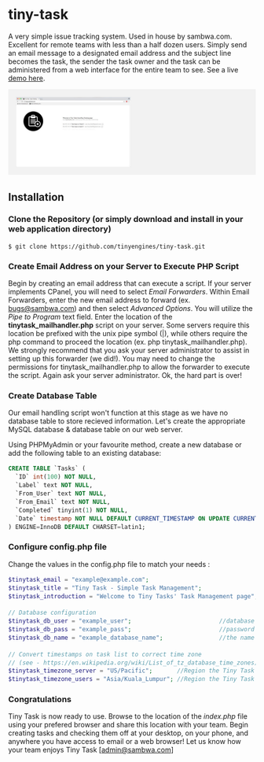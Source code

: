 # tiny-task
A very simple issue tracking system.  Used in house by sambwa.com.  Excellent for remote teams with less than a half dozen users.  Simply send an email message to a designated email address and the subject line becomes the task, the sender the task owner and the task can be administered from a web interface for the entire team to see.  See a live <a href="http://bugs.sambwa.com/">demo here</a>.

<img src="https://raw.githubusercontent.com/tinyengines/tiny-task/master/assets/screenshot.jpg" alt="Tiny Task Screenshot" />

## Installation
### Clone the Repository (or simply download and install in your web application directory)
    $ git clone https://github.com/tinyengines/tiny-task.git

### Create Email Address on your Server to Execute PHP Script
Begin by creating an email address that can execute a script.  If your server implements CPanel, you will need to select <i>Email Forwarders</i>.  Within Email Forwarders, enter the new email address to forward (ex. bugs@sambwa.com) and then select <i>Advanced Options</i>.  You will utilize the <i>Pipe to Program</i> text field.  Enter the location of the <b>tinytask_mailhandler.php</b> script on your server.  Some servers require this location be prefixed with the unix pipe symbol (|), while others require the php command to proceed the location (ex. php tinytask_mailhandler.php). We strongly recommend that you ask your server administrator to assist in setting up this forwarder (we did!).  You may need to change the permissions for tinytask_mailhandler.php to allow the forwarder to execute the script.  Again ask your server administrator. Ok, the hard part is over!

### Create Database Table
Our email handling script won't function at this stage as we have no database table to store recieved information.  Let's create the appropriate MySQL database & database table on our web server. 

Using PHPMyAdmin or your favourite method, create a new database or add the following table to an existing database:

```SQL
CREATE TABLE `Tasks` (
  `ID` int(100) NOT NULL,
  `Label` text NOT NULL,
  `From_User` text NOT NULL,
  `From_Email` text NOT NULL,
  `Completed` tinyint(1) NOT NULL,
  `Date` timestamp NOT NULL DEFAULT CURRENT_TIMESTAMP ON UPDATE CURRENT_TIMESTAMP
) ENGINE=InnoDB DEFAULT CHARSET=latin1;
```

### Configure config.php file

Change the values in the config.php file to match your needs :

```php
$tinytask_email = "example@example.com";  								//email that runs script
$tinytask_title = "Tiny Task - Simple Task Management";     			//Site title
$tinytask_introduction = "Welcome to Tiny Tasks' Task Management page";	//introduction on main task page

// Database configuration
$tinytask_db_user = "example_user";							//database account user name
$tinytask_db_pass = "example_pass";							//password for database user account
$tinytask_db_name = "example_database_name";				//the name of the database

// Convert timestamps on task list to correct time zone
// (see - https://en.wikipedia.org/wiki/List_of_tz_database_time_zones)
$tinytask_timezone_server = "US/Pacific";		//Region the Tiny Task is hosed
$tinytask_timezone_users = "Asia/Kuala_Lumpur";	//Region the Tiny Task is used in
```

### Congratulations
Tiny Task is now ready to use.  Browse to the location of the <i>index.php</i> file using your prefered browser and share this location with your team. Begin creating tasks and checking them off at your desktop, on your phone, and anywhere you have access to email or a web browser! Let us know how your team enjoys Tiny Task [admin@sambwa.com]

